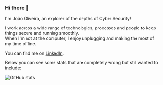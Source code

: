 ### Hi there 👋

I'm João Oliveira, an explorer of the depths of Cyber Security!

I work across a wide range of technologies, processes and people to keep things secure and running smoothly.  
When I'm not at the computer, I enjoy unplugging and making the most of my time offline.

You can find me on [LinkedIn](https://www.linkedin.com/in/joaopsoliveira03/).

Below you can see some stats that are completely wrong but still wanted to include:

![GitHub stats](https://github-readme-stats.vercel.app/api?username=joaopsoliveira03)
